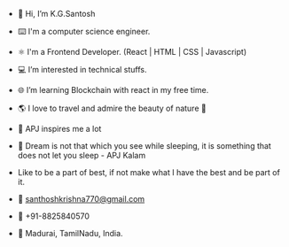 - 👋 Hi, I’m K.G.Santosh
- ⌨️ I'm a computer science engineer.
- ⚛️ I'm a Frontend Developer. (React | HTML | CSS | Javascript)
- 💻 I’m interested in technical stuffs. 
- 🌐 I’m learning Blockchain with react in my free time.
- 🌎 I love to travel and admire the beauty of nature 🌴
- 🚀 APJ inspires me a lot
- 📖 Dream is not that which you see while sleeping, it is something that does not let you sleep - APJ Kalam
- Like to be a part of best, if not make what I have the best and be part of it. 

- 📧 santhoshkrishna770@gmail.com
- 📱  +91-8825840570
- 🏡 Madurai, TamilNadu, India.
